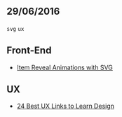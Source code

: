 29/06/2016
----------

`svg` `ux` 

## Front-End

- [Item Reveal Animations with SVG](http://tympanus.net/codrops/2016/06/29/item-reveal-animations-with-svg/)

## UX

- [24 Best UX Links to Learn Design](https://uxdesign.cc/learning-as-a-designer-9c1edcc989ae#.c4f4ti1a3)
 
